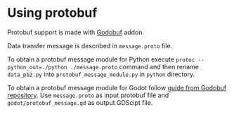 # Using protobuf
Protobuf support is made with [Godobuf](https://github.com/oniksan/godobuf) addon.

Data transfer message is described in `message.proto` file.

To obtain a protobuf message module for Python execute `protoc --python_out=./python ./message.proto` command and then rename `data_pb2.py` into `protobuf_message_module.py` in `python` directory.

To obtain a protobuf message module for Godot follow [guide from Godobuf repository](https://github.com/oniksan/godobuf#usage). Use `message.proto` as input protobuf file and `godot/protobuf_message.gd` as output GDScipt file.